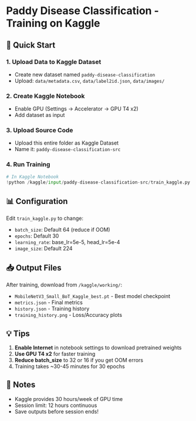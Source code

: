 # Paddy Disease Classification - Training on Kaggle

## 🚀 Quick Start

### 1. Upload Data to Kaggle Dataset
- Create new dataset named `paddy-disease-classification`
- Upload: `data/metadata.csv`, `data/label2id.json`, `data/images/`

### 2. Create Kaggle Notebook
- Enable GPU (Settings → Accelerator → GPU T4 x2)
- Add dataset as input

### 3. Upload Source Code
- Upload this entire folder as Kaggle Dataset
- Name it: `paddy-disease-classification-src`

### 4. Run Training
```python
# In Kaggle Notebook
!python /kaggle/input/paddy-disease-classification-src/train_kaggle.py
```

## 📊 Configuration

Edit `train_kaggle.py` to change:
- `batch_size`: Default 64 (reduce if OOM)
- `epochs`: Default 30
- `learning_rate`: base_lr=5e-5, head_lr=5e-4
- `image_size`: Default 224

## 📥 Output Files

After training, download from `/kaggle/working/`:
- `MobileNetV3_Small_BoT_Kaggle_best.pt` - Best model checkpoint
- `metrics.json` - Final metrics
- `history.json` - Training history
- `training_history.png` - Loss/Accuracy plots

## 💡 Tips

1. **Enable Internet** in notebook settings to download pretrained weights
2. **Use GPU T4 x2** for faster training
3. **Reduce batch_size** to 32 or 16 if you get OOM errors
4. Training takes ~30-45 minutes for 30 epochs

## 📝 Notes

- Kaggle provides 30 hours/week of GPU time
- Session limit: 12 hours continuous
- Save outputs before session ends!
